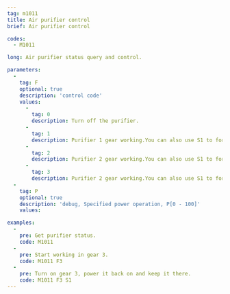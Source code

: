 ```yaml
---
tag: m1011
title: Air purifier control
brief: Air purifier control

codes:
  - M1011

long: Air purifier status query and control.

parameters:
  -
    tag: F
    optional: true
    description: 'control code'
    values:
      -
        tag: 0
        description: Turn off the purifier.
      -
        tag: 1
        description: Purifier 1 gear working.You can also use S1 to force power up and run in this gear.
      -
        tag: 2
        description: Purifier 2 gear working.You can also use S1 to force power up and run in this gear.
      -
        tag: 3
        description: Purifier 2 gear working.You can also use S1 to force power up and run in this gear.
  -
    tag: P
    optional: true
    description: 'debug, Specified power operation, P[0 - 100]'
    values:

examples:
  -
    pre: Get purifier status.
    code: M1011
  -
    pre: Start working in gear 3.
    code: M1011 F3
  -
    pre: Turn on gear 3, power it back on and keep it there.
    code: M1011 F3 S1
---
```

